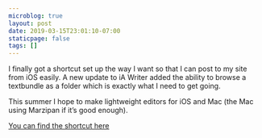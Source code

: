 ```yaml
---
microblog: true
layout: post
date: 2019-03-15T23:01:10-07:00
staticpage: false
tags: []
---
```

I finally got a shortcut set up the way I want so that I can post to my site from iOS easily. A new update to iA Writer added the ability to browse a textbundle as a folder which is exactly what I need to get going.

This summer I hope to make lightweight editors for iOS and Mac (the Mac using Marzipan if it’s good enough).

[You can find the shortcut here](https://www.icloud.com/shortcuts/f87c005043044b8f8788670ce21ce836)